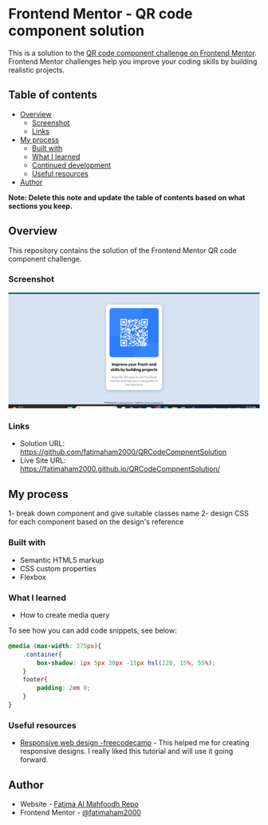 # Frontend Mentor - QR code component solution

This is a solution to the [QR code component challenge on Frontend Mentor](https://www.frontendmentor.io/challenges/qr-code-component-iux_sIO_H). Frontend Mentor challenges help you improve your coding skills by building realistic projects. 

## Table of contents

- [Overview](#overview)
  - [Screenshot](#screenshot)
  - [Links](#links)
- [My process](#my-process)
  - [Built with](#built-with)
  - [What I learned](#what-i-learned)
  - [Continued development](#continued-development)
  - [Useful resources](#useful-resources)
- [Author](#author)


**Note: Delete this note and update the table of contents based on what sections you keep.**

## Overview
This repository contains the solution of the Frontend Mentor QR code component challenge.

### Screenshot

![](./Screenshot.png)



### Links

- Solution URL: https://github.com/fatimaham2000/QRCodeCompnentSolution
- Live Site URL: https://fatimaham2000.github.io/QRCodeCompnentSolution/

## My process

1- break down component and give suitable classes name
2- design CSS for each component based on the design's reference

### Built with

- Semantic HTML5 markup
- CSS custom properties
- Flexbox


### What I learned

- How to create media query

To see how you can add code snippets, see below:


```css
@media (max-width: 375px){
    .container{
        box-shadow: 1px 5px 30px -15px hsl(220, 15%, 55%);
    }
    footer{
        padding: 2em 0;
    }
}
```



### Useful resources

- [Responsive web design -freecodecamp](https://www.youtube.com/watch?v=srvUrASNj0s&ab_channel=freeCodeCamp.org) - This helped me for creating responsive designs. I really liked this tutorial and will use it going forward.


## Author

- Website - [Fatima Al Mahfoodh Repo](https://github.com/fatimaham2000)
- Frontend Mentor - [@fatimaham2000](https://www.frontendmentor.io/profile/fatimaham2000)


